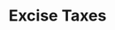 ---
layout: bos_content
permalink: /featured-analysis/excise-taxes/
title: Excise Taxes
card:
  - title: Excise tax revenue
    body: >
      Boston is projecting strong room occupancy and meals excise revenue.
    img: /img/featured_analysis/cards/fa-excise-taxes.jpg
    link: /featured-analysis/excise-taxes
components:
- breadcrumbs:
  - title: Home
    url: "/"
    local: true
  - title: Featured Analysis
    url: "/featured-analysis/"
    local: true
  - current: Excise Taxes
  - published: 4/13/17
- intro:
  - title: Excise taxes
    short_desc: >
      The Commonwealth imposes an excise in-lieu of property tax on motor 
      vehicles, the proceeds of which are received by the municipality where 
      the vehicle is principally kept. 
    description: >
      The excise is a uniform rate of $25 per $1,000 of vehicle valuation. 
      Valuations are determined by a statutorily-defined depreciation schedule 
      based on the manufacturer’s list price and the year of manufacture.
    sidebar_menu: true    
- text_block:
  - title: Excise overview
- text_col_3:
  - col: >
      <h5>Motor vehicle excise tax</h5>
      <p>Motor vehicle excise revenue totaled $53.0 million in FY14, $53.0 
      million in FY15 and $67.6 million in FY16. The City budgeted $53.0 million 
      in FY17 and FY18 for motor vehicle excise revenue. Since the excise tax 
      lags the sale of the vehicle, this revenue estimate is generated based 
      on state projections of current year tax collections on motor vehicle 
      sales in the Commonwealth.</p>
      <h5>Meals excise revenue</h5>
      <p>The Commonwealth granted municipalities a new local option tax on 
      restaurant meals beginning October 1, 2009. The City adopted this tax and 
      collected $25.9 million in FY15 and $28.0 million in FY16. The City 
      budgeted $26.0 million in FY17 and FY18 for meals excise revenue. This 
      revenue is estimated using the income of area residents, employment numbers 
      for local restaurants, expected local room occupancy excise revenues (a 
      driver of restaurant meals), and historical trends.</p>
  - col: >
      <h5>Room occupancy excise</h5>
      <p>The local room occupancy excise amounts to 6.0% of the total amount of 
      rent for each hotel or motel room occupied. This rate was increased in the 
      fall of 2009 from 4.0%, along with the enactment of the new meals tax. Another 
      5.7% excise tax is directed to the state general fund and another 2.75% fee 
      to the state’s convention center fund, for a total tax from all sources on 
      hotel rooms in the City of 14.45%. <blockquote>Room occupancy excise revenue 
      to the City totaled $83.5 million in FY15 and $89.1 million in FY16. The City 
      expects to exceed the $80.0 million budgeted in FY17 due to very strong 
      hotel bookings.</blockquote></p>
      <p>The FY18 budget estimates an increase to $84.0 million. Room occupancy 
      excise receipts are estimated based on air travel statistics from Logan 
      International Airport, leisure and hospitality employment numbers, and the 
      consumer price index for recreation for Boston.</p>
  - col:
      <h5>Vehicle rental surcharges</h5>
      <p>The vehicle rental surcharge is a revenue-sharing arrangement with the 
      Commonwealth. Under this arrangement, all vehicle rental contracts originating 
      in the City are subject to a $10 surcharge. The City receives $1 of 
      this surcharge.</p>
      <p>The City received $300 thousand in FY15 and $1.6 million in FY16. In FY17, 
      the City expects to exceed the budgeted $1.3 million and the FY18 budget 
      assumes an increase to $1.5 million.</p>
- text_col_2:
  - col:
    - blurb: > 
        <h5>Jet fuel excise revenue</h5>
        <p>The excise on the sale of jet fuel is 5% of the average sales price of 
        the previous quarter, but not less than five cents per gallon. Increases in 
        fuel prices lead to increased jet fuel excise revenue. Jet fuel prices have 
        decreased sharply from their peak in FY12:</p>
    - img: /img/featured_analysis/pages/recurring-local-receipts.png
    - blurb: > 
        <ul>
        <li>Jet fuel excise revenue totaled $29.7 million in FY15 and $36.8 million in FY16 due to a late payment from FY15.</li>
        <li>The City budgeted $27.7 million in FY17 and the FY18 budget estimates a decrease to $22.0 million as low fuel prices are expected to continue.</li>
        </ul>
        <p>Estimates incorporate fuel price forecasts from the Energy Information 
        Administration (EIA) and air traffic volume from Logan International Airport.</p>
  - col: >
      <h5>Transportation network companies</h5>
      <p>In August 2016, Governor Charlie Baker signed bipartisan legislation creating 
      a statewide regulatory framework for transportation network companies (TNCs). 
      In addition to creating regulations for the industry, the law creates a $0.20 
      per-ride assessment collected from TNCs that by statute shall not be charged to 
      a rider or driver and sunsets after ten years. <blockquote>The City of Boston 
      will receive half of the per-ride assessment, or $0.10, for each ride 
      originating in Boston. The FY18 budget estimates $2 million in new revenue 
      from the per ride assessment.</blockquote></p>
- grid:
  - grid_title: More budget analysis
    link: /featured-analysis/revenue-estimates/
    link: /featured-analysis/local-receipts/
    link: /featured-analysis/parking-fines/
    link: /featured-analysis/interest-on-investments/
    link: /featured-analysis/payments-in-lieu-of-taxes/
    link: /featured-analysis/urban-redevelopment-ch-121a/
    link: /featured-analysis/misc-dept-revenue/
    link: /featured-analysis/licences-and-permits/
    link: /featured-analysis/penalties-and-interest/
---